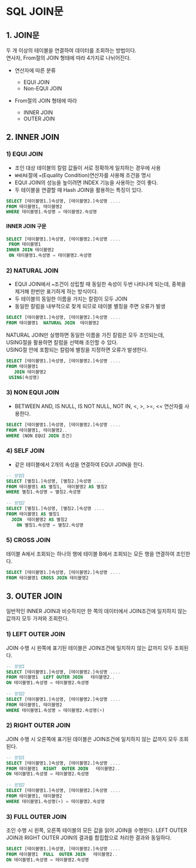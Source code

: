 # SQL JOIN문


## 1. JOIN문

두 개 이상의 테이블을 연결하여 데이터를 조회하는 방법이다.  
연사자, From절의 JOIN 형태에 따라 4가지로 나뉘어진다.

* 연산자에 따른 분류  
    - EQUI JOIN
    - Non-EQUI JOIN
    
* From절의 JOIN 형태에 따라
    - INNER JOIN
    - OUTER JOIN

## 2. INNER JOIN

### 1) EQUI JOIN

- 조인 대상 테이블의 칼럼 값들이 서로 정확하게 일치하는 경우에 사용
- `WHERE`절에 `=`(Equality Condition)연산자를 사용해 조건을 명시
- EQUI JOIN의 성능을 높이려면 INDEX 기능을 사용하는 것이 좋다.
- 두 테이블을 연결할 때 Hash JOIN을 활용하는 특징이 있다.

```sql
SELECT [테이블명1.]속성명, [테이블명2.]속성명 ....
FROM 테이블명1, 테이블명2
WHERE 테이블명1.속성명 = 테이블명2.속성명
```

#### INNER JOIN 구문

```sql
SELECT [테이블명1.]속성명, [테이블명2.]속성명 ....
 FROM 테이블명1
INNER JOIN 테이블명2
 ON 테이블명1.속성명 = 테이블명2.속성명
```

### 2) NATURAL JOIN

- EQUI JOIN에서 `=`조건이 성립할 때 동일한 속성이 두번 나타나게 되는데, 중복을 제거해 한번만 표기하게 하는 방식이다.  
- 두 테이블의 동일한 이름을 가지는 칼럼이 모두 JOIN
- 동일한 칼럼을 내부적으로 찾게 되므로 테이블 별칭을 주면 오류가 발생

```sql
SELECT [테이블명1.]속성명, [테이블명2.]속성명 ....
FROM 테이블명1  NATURAL JOIN  테이블명2
```

NATURAL JOIN만 실행하면 동일한 이름을 가진 칼럼은 모두 조인되는데,  
USING절을 활용하면 칼럼을 선택해 조인할 수 있다.  
USING절 안에 포함되는 칼럼에 별칭을 지정하면 오류가 발생한다.  

```sql
SELECT [테이블명1.]속성명, [테이블명2.]속성명 ....
FROM 테이블명1  
   JOIN 테이블명2
 USING(속성명)
```

### 3) NON EQUI JOIN

- BETWEEN AND, IS NULL, IS NOT NULL, NOT IN, <, >, >=, <= 연산자를 사용한다.  

```sql
SELECT [테이블명1.]속성명, [테이블명2.]속성명 ....
FROM 테이블명1, 테이블명2..
WHERE (NON EQUI JOIN 조건)
```

### 4) SELF JOIN

- 같은 테이블에서 2개의 속성을 연결하여 EQUI JOIN을 한다.  

```sql
-- 방법1
SELECT [별칭1.]속성명, [별칭2.]속성명 ....
FROM 테이블명1 AS 별칭1,  테이블명2 AS 별칭2 
WHERE 별칭1.속성명 = 별칭2.속성명
 
-- 방법2
SELECT [별칭1.]속성명, [별칭2.]속성명 ....
FROM 테이블명1 AS 별칭1 
  JOIN  테이블명2 AS 별칭2 
    ON 별칭1.속성명 = 별칭2.속성명
```

### 5) CROSS JOIN

테이블 A에서 조회되는 하나의 행에 테이블 B에서 조회되는 모든 행을 연결하여 조인한다.  

```sql
SELECT [테이블명1.]속성명, [테이블명2.]속성명 ....
FROM 테이블명1 CROSS JOIN 테이블명2
```

## 3. OUTER JOIN

일반적인 INNER JOIN과 비슷하지만 한 쪽의 데이터에서 JOIN조건에 일치하지 않는 값까지 모두 가져와 조회한다.   

### 1) LEFT OUTER JOIN

JOIN 수행 시 왼쪽에 표기된 테이블은 JOIN조건에 일치하지 않는 값까지 모두 조회된다.  

```sql
-- 방법1
SELECT [테이블명1.]속성명, [테이블명2.]속성명 ....
FROM 테이블명1  LEFT OUTER JOIN   테이블명2..
ON 테이블명1.속성명 = 테이블명2.속성명
 
-- 방법2
SELECT [테이블명1.]속성명, [테이블명2.]속성명 ....
FROM 테이블명1, 테이블명2
WHERE 테이블명1.속성명 = 테이블명2.속성명(+)
```

### 2) RIGHT OUTER JOIN

JOIN 수행 시 오른쪽에 표기된 데이블은 JOIN조건에 일치하지 않는 값까지 모두 조회된다.  

```sql
-- 방법1
SELECT [테이블명1.]속성명, [테이블명2.]속성명 ....
FROM 테이블명1  RIGHT  OUTER JOIN   테이블명2..
ON 테이블명1.속성명 = 테이블명2.속성명
 
-- 방법2
SELECT [테이블명1.]속성명, [테이블명2.]속성명 ....
FROM 테이블명1, 테이블명2
WHERE 테이블명1.속성명(+) = 테이블명2.속성명
```

### 3) FULL OUTER JOIN

조인 수행 시 왼쪽, 오른쪽 테이블의 모든 값을 읽어 JOIN을 수행한다. LEFT OUTER JOIN과 RIGHT OUTER JOIN의 결과를 합집합으로 처리한 결과와 동일하다.

```sql
SELECT [테이블명1.]속성명, [테이블명2.]속성명 ....
FROM 테이블명1  FULL  OUTER JOIN   테이블명2..
ON 테이블명1.속성명 = 테이블명2.속성명
```
